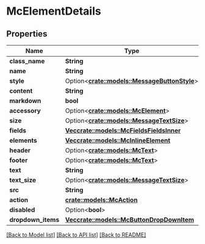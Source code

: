 # McElementDetails

## Properties

Name | Type | Description | Notes
------------ | ------------- | ------------- | -------------
**class_name** | **String** |  | 
**name** | **String** |  | 
**style** | Option<[**crate::models::MessageButtonStyle**](MessageButtonStyle.md)> |  | [optional]
**content** | **String** |  | 
**markdown** | **bool** |  | 
**accessory** | Option<[**crate::models::McElement**](MCElement.md)> |  | [optional]
**size** | Option<[**crate::models::MessageTextSize**](MessageTextSize.md)> |  | [optional]
**fields** | [**Vec<crate::models::McFieldsFieldsInner>**](MCFields_fields_inner.md) |  | 
**elements** | [**Vec<crate::models::McInlineElement>**](MCInlineElement.md) |  | 
**header** | Option<[**crate::models::McText**](MCText.md)> |  | [optional]
**footer** | Option<[**crate::models::McText**](MCText.md)> |  | [optional]
**text** | **String** |  | 
**text_size** | Option<[**crate::models::MessageTextSize**](MessageTextSize.md)> |  | [optional]
**src** | **String** |  | 
**action** | [**crate::models::McAction**](MCAction.md) |  | 
**disabled** | Option<**bool**> |  | [optional]
**dropdown_items** | [**Vec<crate::models::McButtonDropDownItem>**](MCButtonDropDownItem.md) |  | 

[[Back to Model list]](../README.md#documentation-for-models) [[Back to API list]](../README.md#documentation-for-api-endpoints) [[Back to README]](../README.md)


